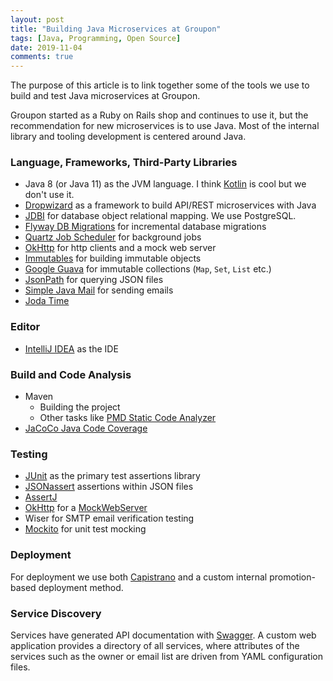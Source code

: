 ```yaml
---
layout: post
title: "Building Java Microservices at Groupon"
tags: [Java, Programming, Open Source]
date: 2019-11-04
comments: true
---
```


The purpose of this article is to link together some of the tools we use to build and test Java microservices at Groupon.

Groupon started as a Ruby on Rails shop and continues to use it, but the recommendation for new microservices is to use Java. Most of the internal library and tooling development is centered around Java.

### Language, Frameworks, Third-Party Libraries

* Java 8 (or Java 11) as the JVM language. I think [Kotlin](https://kotlinlang.org/) is cool but we don't use it.
* [Dropwizard](https://www.dropwizard.io/) as a framework to build API/REST microservices with Java
* [JDBI](http://jdbi.org/) for database object relational mapping. We use PostgreSQL.
* [Flyway DB Migrations](https://flywaydb.org/) for incremental database migrations
* [Quartz Job Scheduler](http://www.quartz-scheduler.org/) for background jobs
* [OkHttp](https://square.github.io/okhttp/) for http clients and a mock web server
* [Immutables](https://github.com/immutables/immutables/) for building immutable objects
* [Google Guava](https://github.com/google/guava) for immutable collections (`Map`, `Set`, `List` etc.)
* [JsonPath](https://github.com/json-path/JsonPath) for querying JSON files
* [Simple Java Mail](http://www.simplejavamail.org) for sending emails
* [Joda Time](https://www.joda.org/joda-time/)


### Editor

* [IntelliJ IDEA](https://www.jetbrains.com/idea/) as the IDE


### Build and Code Analysis

* Maven
  * Building the project
  * Other tasks like [PMD Static Code Analyzer](https://pmd.github.io/)
* [JaCoCo Java Code Coverage](https://www.jacoco.org/jacoco/trunk/index.html)


### Testing

* [JUnit](https://junit.org/) as the primary test assertions library
* [JSONassert](https://github.com/skyscreamer/JSONassert) assertions within JSON files
* [AssertJ](https://joel-costigliola.github.io/assertj/)
* [OkHttp](https://square.github.io/okhttp/) for a [MockWebServer](https://github.com/square/okhttp/tree/master/mockwebserver)
* Wiser for SMTP email verification testing
* [Mockito](https://site.mockito.org/) for unit test mocking

### Deployment

For deployment we use both [Capistrano](https://capistranorb.com/) and a custom internal promotion-based deployment method.

### Service Discovery

Services have generated API documentation with [Swagger](https://swagger.io/). A custom web application provides a directory of all services, where attributes of the services such as the owner or email list are driven from YAML configuration files.

